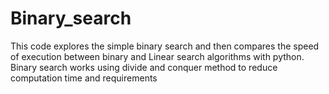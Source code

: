 # Binary_search

This code explores the simple binary search and then compares the speed of execution between binary and Linear search algorithms with python.
Binary search works using divide and conquer method to reduce computation time and requirements
